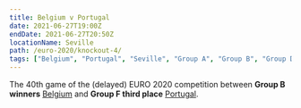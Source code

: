 ```yaml
---
title: Belgium v Portugal 
date: 2021-06-27T19:00Z
endDate: 2021-06-27T20:50Z
locationName: Seville
path: /euro-2020/knockout-4/
tags: ["Belgium", "Portugal", "Seville", "Group A", "Group B", "Group D", "Group E", "Group F", "Knockout", "Group of 16", "EURO 2020"]
---
```


The 40th game of the (delayed) EURO 2020 competition between **Group B winners** [Belgium](/belgium) and **Group F third place** [Portugal](/portugal).